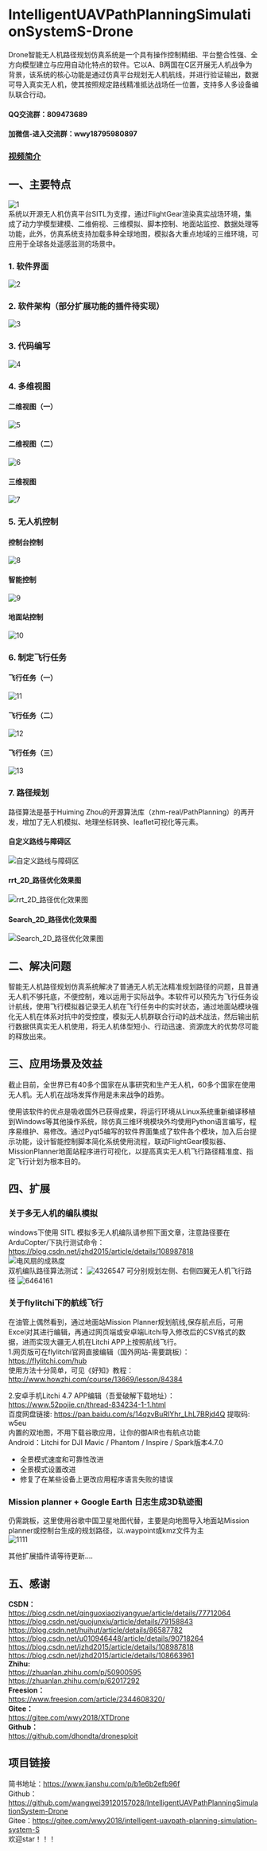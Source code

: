 # IntelligentUAVPathPlanningSimulationSystemS-Drone
Drone智能无人机路径规划仿真系统是一个具有操作控制精细、平台整合性强、全方向模型建立与应用自动化特点的软件。它以A、B两国在C区开展无人机战争为背景，该系统的核心功能是通过仿真平台规划无人机航线，并进行验证输出，数据可导入真实无人机，使其按照规定路线精准抵达战场任一位置，支持多人多设备编队联合行动。<br>
#### QQ交流群：809473689
#### 加微信-进入交流群：wwy18795980897
### [视频简介](https://www.yuque.com/u12074055/kb/qqkaw9)
## 一、主要特点
![1](https://user-images.githubusercontent.com/39434325/110713673-43615400-823d-11eb-91db-b8151e68e926.jpeg)<br>
系统以开源无人机仿真平台SITL为支撑，通过FlightGear渲染真实战场环境，集成了动力学模型建模、二维俯视、三维模拟、脚本控制、地面站监控、数据处理等功能，此外，仿真系统支持加载多种全球地图，模拟各大重点地域的三维环境，可应用于全球各处遥感监测的场景中。
### 1. 软件界面
![2](https://user-images.githubusercontent.com/39434325/110713684-48260800-823d-11eb-8422-f051c9f1fd0a.png)
### 2. 软件架构（部分扩展功能的插件待实现）
![3](https://user-images.githubusercontent.com/39434325/110713694-4bb98f00-823d-11eb-8fe9-09c591975299.png)
### 3. 代码编写
![4](https://user-images.githubusercontent.com/39434325/110713702-4f4d1600-823d-11eb-97e8-5f58c69a1aa1.png)
### 4. 多维视图
#### 二维视图（一）
![5](https://user-images.githubusercontent.com/39434325/110713711-54aa6080-823d-11eb-8c17-ff3f1336b5a4.png)
#### 二维视图（二）
![6](https://user-images.githubusercontent.com/39434325/110713723-5bd16e80-823d-11eb-86ce-29389c362478.png)
#### 三维视图
![7](https://user-images.githubusercontent.com/39434325/110713736-61c74f80-823d-11eb-883c-b50c7e75486f.png)
### 5. 无人机控制
#### 控制台控制
![8](https://user-images.githubusercontent.com/39434325/110713744-668c0380-823d-11eb-8ec7-99b5a509d046.png)
#### 智能控制
![9](https://user-images.githubusercontent.com/39434325/110713758-6ab82100-823d-11eb-8015-2faff63fef55.png)
#### 地面站控制
![10](https://user-images.githubusercontent.com/39434325/110713826-891e1c80-823d-11eb-9929-085cbe7d00fc.png)
### 6. 制定飞行任务
#### 飞行任务（一）
![11](https://user-images.githubusercontent.com/39434325/110713844-90452a80-823d-11eb-9eb7-f2d83f21dd39.png)
#### 飞行任务（二）
![12](https://user-images.githubusercontent.com/39434325/110713854-963b0b80-823d-11eb-9fef-5fd23bde2a9c.png)
#### 飞行任务（三）
![13](https://user-images.githubusercontent.com/39434325/110713868-9cc98300-823d-11eb-9fe1-7e2ce670fb2e.png)
### 7. 路径规划
路径算法是基于Huiming Zhou的开源算法库（zhm-real/PathPlanning）的再开发，增加了无人机模拟、地理坐标转换、leaflet可视化等元素。
#### 自定义路线与障碍区
![自定义路线与障碍区](https://user-images.githubusercontent.com/39434325/116529533-a7d09380-a90f-11eb-9ad6-6e239d336e0b.PNG)
#### rrt_2D_路径优化效果图
![rrt_2D_路径优化效果图](https://user-images.githubusercontent.com/39434325/116529610-c171db00-a90f-11eb-9506-8b2d7979d1f1.png)
#### Search_2D_路径优化效果图
![Search_2D_路径优化效果图](https://user-images.githubusercontent.com/39434325/116529702-cf276080-a90f-11eb-951e-f6e5ccd3f7ab.png) <br>

## 二、解决问题

智能无人机路径规划仿真系统解决了普通无人机无法精准规划路径的问题，且普通无人机不够托底，不便控制，难以运用于实际战争。本软件可以预先为飞行任务设计航线，使用飞行模拟器记录无人机在飞行任务中的实时状态，通过地面站模块强化无人机在体系对抗中的受控度，模拟无人机群联合行动的战术战法，然后输出航行数据供真实无人机使用，将无人机体型短小、行动迅速、资源庞大的优势尽可能的释放出来。

## 三、应用场景及效益

截止目前，全世界已有40多个国家在从事研究和生产无人机，60多个国家在使用无人机。无人机在战场发挥作用是未来战争的趋势。

使用该软件的优点是吸收国外已获得成果，将运行环境从Linux系统重新编译移植到Windows等其他操作系统，除仿真三维环境模块外均使用Python语言编写，程序易维护、易修改。通过Pyqt5编写的软件界面集成了软件各个模块，加入后台提示功能，设计智能控制脚本简化系统使用流程，联动FlightGear模拟器、MissionPlanner地面站程序进行可视化，以提高真实无人机飞行路径精准度、指定飞行计划为根本目的。

## 四、扩展<br>
### 关于多无人机的编队模拟
windows下使用 SITL 模拟多无人机编队请参照下面文章，注意路径要在ArduCopter/下执行测试命令：
https://blog.csdn.net/jzhd2015/article/details/108987818<br>
![电风扇的成熟度](https://user-images.githubusercontent.com/39434325/112772851-b94f2300-9065-11eb-8a29-4ac8b08d2c4f.PNG)<br>
双机编队路径算法测试：
![4326547](https://user-images.githubusercontent.com/39434325/112721732-9aa33c00-8f40-11eb-8fc5-45a0c5cdcd3c.PNG)
可分别规划左侧、右侧四翼无人机飞行路径
![6464161](https://user-images.githubusercontent.com/39434325/112722145-ac85de80-8f42-11eb-93ec-40d36548bd53.PNG)

### 关于flylitchi下的航线飞行
在油管上偶然看到，通过地面站Mission Planner规划航线,保存航点后，可用Excel对其进行编辑，再通过网页端或安卓端Litchi导入修改后的CSV格式的数据，进而实现大疆无人机在Litchi APP上按照航线飞行。<br>
1.网页版可在flylitchi官网直接编辑（国外网站-需要跳板）：https://flylitchi.com/hub<br>
使用方法十分简单，可见《好知》教程：http://www.howzhi.com/course/13669/lesson/84384<br>

2.安卓手机Litchi 4.7 APP编辑（吾爱破解下载地址）：https://www.52pojie.cn/thread-834234-1-1.html <br>
百度网盘链接: https://pan.baidu.com/s/14qzvBuRIYhr_LhL7BRjd4Q    提取码: w5eu <br>
内置的双地图，不用下载谷歌应用，让你的御AIR也有航点功能<br>
Android：Litchi for DJI Mavic / Phantom / Inspire / Spark版本4.7.0<br>
- 全景模式速度和可靠性改进<br>
- 全景模式设置改进<br>
- 修复了在某些设备上更改应用程序语言失败的错误<br>

### Mission planner + Google Earth 日志生成3D轨迹图
仍需跳板，这里使用谷歌中国卫星地图代替，主要是向地图导入地面站Mission planner或控制台生成的规划路径，以.waypoint或kmz文件为主<br>
![1111](https://user-images.githubusercontent.com/39434325/112245151-4facce80-8c8b-11eb-9ac9-706a7bb78bc5.PNG)

其他扩展插件请等待更新....


## 五、感谢<br>
**CSDN：**<br>
https://blog.csdn.net/qinguoxiaoziyangyue/article/details/77712064<br>
https://blog.csdn.net/guojunxiu/article/details/79158843<br>
https://blog.csdn.net/huihut/article/details/86587782<br>
https://blog.csdn.net/u010946448/article/details/90718264<br>
https://blog.csdn.net/jzhd2015/article/details/108987818<br>
https://blog.csdn.net/jzhd2015/article/details/108663961<br>
**Zhihu:**<br>
https://zhuanlan.zhihu.com/p/50900595
https://zhuanlan.zhihu.com/p/62017292<br>
**Freesion：**<br>
https://www.freesion.com/article/2344608320/<br>
**Gitee：**<br>
https://gitee.com/wwy2018/XTDrone<br>
**Github：**<br>
https://github.com/dhondta/dronesploit<br>

## 项目链接<br>
简书地址：https://www.jianshu.com/p/b1e6b2efb96f<br>
Github：https://github.com/wangwei39120157028/IntelligentUAVPathPlanningSimulationSystem-Drone<br>
Gitee：https://gitee.com/wwy2018/intelligent-uavpath-planning-simulation-system-S<br>
欢迎star！！！
